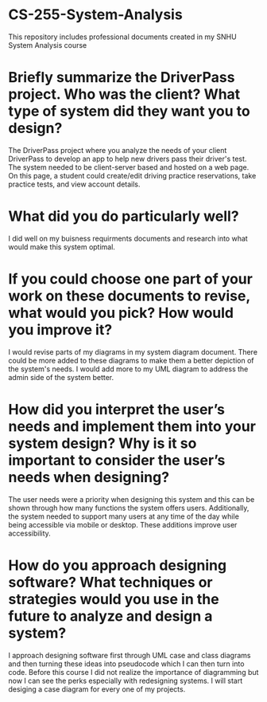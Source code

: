 # CS-255-System-Analysis
This repository includes professional documents created in my SNHU System Analysis course

# Briefly summarize the DriverPass project. Who was the client? What type of system did they want you to design?
The DriverPass project where you analyze the needs of your client DriverPass to develop an app to help new drivers pass their driver's test. The system needed to be client-server based and hosted on a web page. On this page, a student could create/edit driving practice reservations, take practice tests, and view account details. 

# What did you do particularly well?
I did well on my buisness requirments documents and research into what would make this system optimal.

# If you could choose one part of your work on these documents to revise, what would you pick? How would you improve it?
I would revise parts of my diagrams in my system diagram document. There could be more added to these diagrams to make them a better depiction of the system's needs. I would add more to my UML diagram to address the admin side of the system better.

# How did you interpret the user’s needs and implement them into your system design? Why is it so important to consider the user’s needs when designing?
The user needs were a priority when designing this system and this can be shown through how many functions the system offers users. Additionally, the system needed to support many users at any time of the day while being accessible via mobile or desktop. These additions improve user accessibility.

# How do you approach designing software? What techniques or strategies would you use in the future to analyze and design a system?
I approach designing software first through UML case and class diagrams and then turning these ideas into pseudocode which I can then turn into code. Before this course I did not realize the importance of diagramming but now I can see the perks especially with redesigning systems. I will start desiging a case diagram for every one of my projects.
